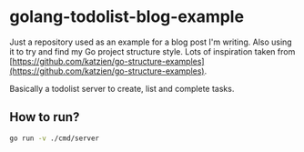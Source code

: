 # golang-todolist-blog-example

Just a repository used as an example for a blog post I'm writing. Also using it to try and find my Go project structure style. 
Lots of inspiration taken from [https://github.com/katzien/go-structure-examples](https://github.com/katzien/go-structure-examples).

Basically a todolist server to create, list and complete tasks.

## How to run?

```bash
go run -v ./cmd/server
```
